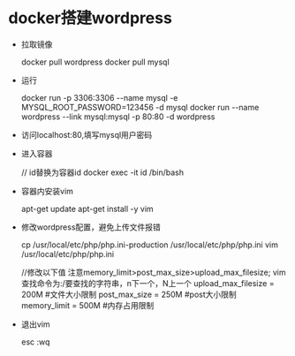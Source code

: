 # docker搭建wordpress

- 拉取镜像


	docker pull	wordpress
	docker pull mysql

- 运行


	docker run -p 3306:3306 --name mysql -e MYSQL_ROOT_PASSWORD=123456 -d mysql
	docker run --name wordpress --link mysql:mysql -p 80:80 -d wordpress


- 访问localhost:80,填写mysql用户密码

- 进入容器 


    // id替换为容器id
	docker exec -it id /bin/bash


- 容器内安装vim


    apt-get update 
    apt-get install -y vim

- 修改wordpress配置，避免上传文件报错


    cp /usr/local/etc/php/php.ini-production /usr/local/etc/php/php.ini
    vim /usr/local/etc/php/php.ini
    
    //修改以下值 注意memory_limit>post_max_size>upload_max_filesize;    vim查找命令为:/要查找的字符串，n下一个，N上一个
    upload_max_filesize = 200M    #文件大小限制
    post_max_size = 250M    #post大小限制
    memory_limit = 500M        #内存占用限制


- 退出vim 


	esc
	:wq
	
